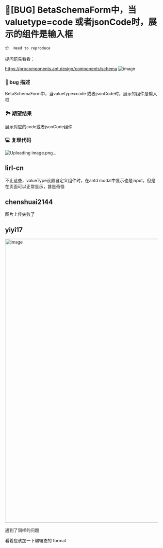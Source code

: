 # 🐛[BUG] BetaSchemaForm中，当valuetype=code 或者jsonCode时，展示的组件是输入框

`📦  Need to reproduce`

提问前先看看：

https://procomponents.ant.design/components/schema
![image](https://user-images.githubusercontent.com/108327434/176121757-30837e2a-6579-47f9-87ad-fb47cd40f1dc.png)

### 🐛 bug 描述

BetaSchemaForm中，当valuetype=code 或者jsonCode时，展示的组件是输入框

### 🏞 期望结果

展示对应的code或者jsonCode组件

<!--
描述你原本期望看到的结果
-->

### 💻 复现代码

![Uploading image.png…]()

## lirl-cn

不止这些，valueType设置自定义组件时，在antd modal中显示也是input，但是在页面可以正常显示，甚是奇怪

## chenshuai2144

图片上传失败了

## yiyi17

<img width="935" alt="image" src="https://github.com/ant-design/pro-components/assets/25927480/17bf02cd-0726-47c9-8641-638952cfe371">

遇到了同样的问题

看着应该加一下编辑态的 format
